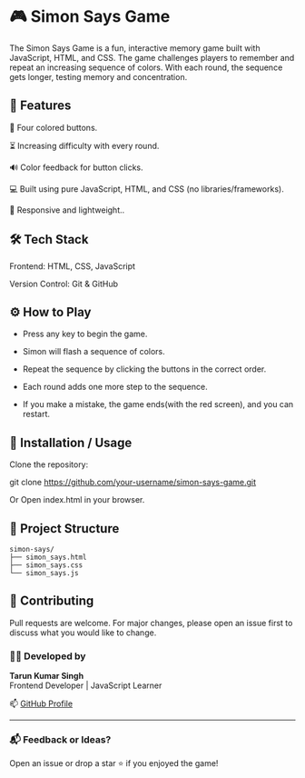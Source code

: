 # 🎮 Simon Says Game

The Simon Says Game is a fun, interactive memory game built with JavaScript, HTML, and CSS. The game challenges players to remember and repeat an increasing sequence of colors. With each round, the sequence gets longer, testing memory and concentration.

## 📌 Features

🎨 Four colored buttons.

⏳ Increasing difficulty with every round.

🔊 Color feedback for button clicks.

💻 Built using pure JavaScript, HTML, and CSS (no libraries/frameworks).

📱 Responsive and lightweight..

## 🛠️ Tech Stack

Frontend: HTML, CSS, JavaScript

Version Control: Git & GitHub

## ⚙️ How to Play

- Press any key to begin the game.

- Simon will flash a sequence of colors.

- Repeat the sequence by clicking the buttons in the correct order.

- Each round adds one more step to the sequence.

- If you make a mistake, the game ends(with the red screen), and you can restart.

<!-- 📸 Screenshots (Optional)

Add screenshots or GIFs of your game here. -->

## 🚀 Installation / Usage

Clone the repository:

git clone https://github.com/your-username/simon-says-game.git

Or Open index.html in your browser.

## 📂 Project Structure

```
simon-says/
├── simon_says.html
├── simon_says.css
└── simon_says.js
```

## 🤝 Contributing

Pull requests are welcome. For major changes, please open an issue first to discuss what you would like to change.

### 👨‍💻 Developed by

**Tarun Kumar Singh**  
Frontend Developer | JavaScript Learner

📫 [GitHub Profile](https://github.com/tech1tarun)

---

### 📬 Feedback or Ideas?

Open an issue or drop a star ⭐ if you enjoyed the game!
